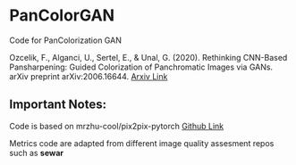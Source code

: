 # PanColorGAN

Code for PanColorization GAN

Ozcelik, F., Alganci, U., Sertel, E., & Unal, G. (2020). Rethinking CNN-Based Pansharpening: Guided Colorization of Panchromatic Images via GANs. arXiv preprint arXiv:2006.16644.
[Arxiv Link](https://arxiv.org/abs/2006.16644)

## Important Notes:
Code is based on mrzhu-cool/pix2pix-pytorch [Github Link](https://github.com/mrzhu-cool/pix2pix-pytorch)

Metrics code are adapted from different image quality assesment repos such as **sewar**
